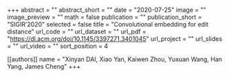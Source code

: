 +++
abstract = ""
abstract_short = ""
date = "2020-07-25"
image = ""
image_preview = ""
math = false
publication = ""
publication_short = "SIGIR’2020"
selected = false
title = "Convolutional embedding for edit distance"
url_code = ""
url_dataset = ""
url_pdf = "https://dl.acm.org/doi/10.1145/3397271.3401045"
url_project = ""
url_slides = ""
url_video = ""
sort_position = 4

[[authors]]
name = "Xinyan DAI, Xiao Yan, Kaiwen Zhou, Yuxuan Wang, Han Yang, James Cheng"
+++